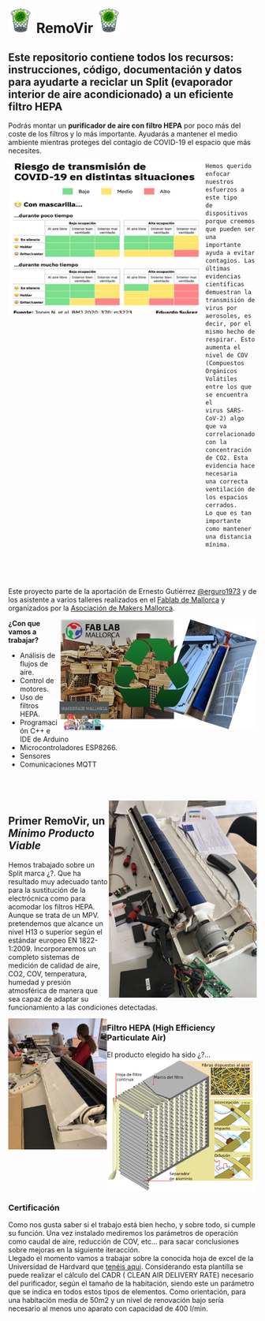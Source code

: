 # <img src="./img/removir_logo.png" width="50" /> RemoVir <img src="./img/removir_logo.png" width="50" />
## Este repositorio contiene todos los recursos: instrucciones, código, documentación y datos para ayudarte a reciclar un Split (evaporador interior de aire acondicionado) a un eficiente filtro HEPA

Podrás montar un **purificador de aire con filtro HEPA** por poco más del coste de los filtros y lo más importante. Ayudarás a mantener el medio ambiente mientras proteges del contagio de COVID-19 el espacio que más necesites.

<img src="./img/TablaRiesgosCOVID.png" width="400" align="left" />

```text
Hemos querido enfocar nuestros esfuerzos a este tipo 
de dispositivos porque creemos que pueden ser una 
importante ayuda a evitar contagios. Las últimas 
evidencias científicas demuestran la transmisión de 
virus por aerosoles, es decir, por el mismo hecho de 
respirar. Esto aumenta el nivel de COV (Compuestos 
Orgánicos Volátiles entre los que se encuentra el 
virus SARS-CoV-2) algo que va correlacionado con la 
concentración de CO2. Esta evidencia hace necesaria 
una correcta ventilación de los espacios cerrados. 
Lo que es tan importante como mantener una distancia 
mínima.
```
<br>
<br>
<br>

Este proyecto parte de la aportación de Ernesto Gutiérrez [@erguro1973](https://twitter.com/erguro1973) y de los asistente a varios talleres realizados en el [Fablab de Mallorca](http://fablabmallorca.com/) y organizados por la [Asociación de Makers Mallorca](https://makespacemallorca.org/).

<img src="./img/removir_poster.png" width="400" align="right" />

**¿Con que vamos a trabajar?**
* Análisis de flujos de aire.
* Control de motores.
* Uso de filtros HEPA.
* Programación C++ e IDE de Arduino
* Microcontroladores ESP8266.
* Sensores
* Comunicaciones MQTT

<br>
<br>
<br>

<img src="./img/IMG_9772.JPG" width="300" align="right" />

## Primer RemoVir, un _Mínimo Producto Viable_
Hemos trabajado sobre un Split marca ¿?. Que ha resultado muy adecuado tanto para la sustitución de la electrócnica como para acomodar los filtros HEPA. Aunque se trata de un MPV. pretendemos que alcance un nivel H13 o superior según el estándar europeo EN 1822-1:2009. Incorporaremos un completo sistemas de medición de calidad de aire, CO2, COV, temperatura, humedad y presión atmosférica de manera que sea capaz de adaptar su funcionamiento a las condiciones detectadas.

<img src="./img/IMG_9900.JPG" width="200" align="left" />

### Filtro HEPA (High Efficiency Particulate Air)
El producto elegido ha sido ¿?...
<img src="./img/HEPA_Fundamentos.png" width="300" align="center" />

### Certificación
Como nos gusta saber si el trabajo está bien hecho, y sobre todo, si cumple su función. Una vez instalado mediremos los parámetros de operación como caudal de aire, reducción de COV, etc... para sacar conclusiones sobre mejoras en la siguiente iteracción.
<br>
Llegado el momento vamos a trabajar sobre la conocida hoja de excel de la Universidad de Hardvard que [tenéis aqui](https://github.com/Makespace-Mallorca/removir/blob/main/doc/Harvard-CU%20Boulder%20Portable%20Air%20Cleaner%20Calculator%20for%20Schools.v1.1.xlsx). Considerando esta plantilla se puede realizar el cálculo del CADR ( CLEAN AIR DELIVERY RATE) necesario del purificador, según el tamaño de la habitación, siendo este un parámetro que se indica en todos estos tipos de elementos. Como orientación, para una habitación media de 50m2 y un nivel de renovación bajo sería necesario al menos uno aparato con capacidad de 400 l/min.




